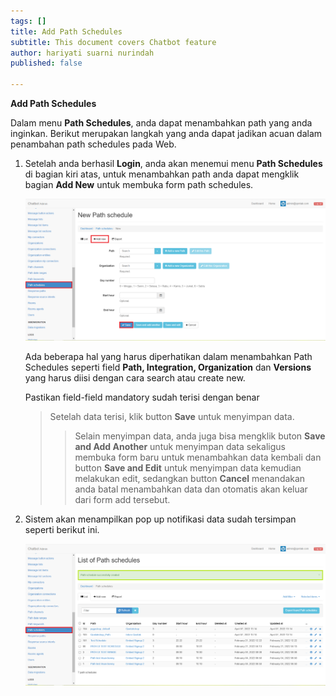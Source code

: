 ```yaml
---
tags: []
title: Add Path Schedules
subtitle: This document covers Chatbot feature
author: hariyati suarni nurindah
published: false

---
```

**Add Path Schedules**

Dalam menu **Path Schedules**, anda dapat menambahkan path yang anda inginkan. Berikut merupakan langkah yang anda dapat jadikan acuan dalam penambahan path schedules pada Web.

1. Setelah anda berhasil **Login**, anda akan menemui menu **Path Schedules** di bagian kiri atas, untuk menambahkan path anda dapat mengklik bagian **Add New** untuk membuka form path schedules.

   ![](/uploads/pathschedules2.PNG)

   Ada beberapa hal yang harus diperhatikan dalam menambahkan Path Schedules seperti field **Path, Integration, Organization** dan **Versions** yang harus diisi dengan cara search atau create new.

   Pastikan field-field mandatory sudah terisi dengan benar

   > Setelah data terisi, klik button **Save** untuk menyimpan data.
   >
   > > Selain menyimpan data, anda juga bisa mengklik buton **Save and Add Another** untuk menyimpan data sekaligus membuka form baru untuk menambahkan data kembali dan button **Save and Edit** untuk menyimpan data kemudian melakukan edit, sedangkan button **Cancel** menandakan anda batal menambahkan data dan otomatis akan keluar dari form add tersebut.
2. Sistem akan menampilkan pop up notifikasi data sudah tersimpan seperti berikut ini.

   ![](/uploads/pathschedules1-1.PNG)